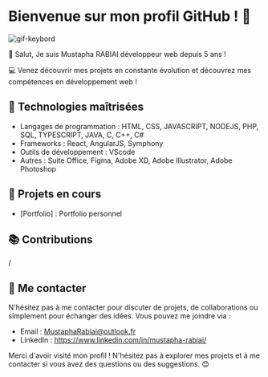 # Bienvenue sur mon profil GitHub ! 👋

![gif-keybord](https://github.com/MustaphaRabiai/MustaphaRabiai/assets/58685337/20d97c9e-673f-4eeb-9d2d-ef9748e1c33b)

👋 Salut, Je suis Mustapha RABIAI développeur web depuis 5 ans !

💻 Venez découvrir mes projets en constante évolution et découvrez mes compétences en développement web !

## 🚀 Technologies maîtrisées

- Langages de programmation : HTML, CSS, JAVASCRIPT, NODEJS, PHP, SQL, TYPESCRIPT, JAVA, C, C++, C#
- Frameworks : React, AngularJS, Symphony
- Outils de développement : VScode
- Autres : Suite Office, Figma, Adobe XD, Adobe Illustrator, Adobe Photoshop

## 🌱 Projets en cours

- [Portfolio] : Portfolio personnel


## 📚 Contributions

/

## 💬 Me contacter

N'hésitez pas à me contacter pour discuter de projets, de collaborations ou simplement pour échanger des idées. Vous pouvez me joindre via :

- Email : MustaphaRabiai@outlook.fr
- LinkedIn : https://www.linkedin.com/in/mustapha-rabiai/

Merci d'avoir visité mon profil ! N'hésitez pas à explorer mes projets et à me contacter si vous avez des questions ou des suggestions. 😊
